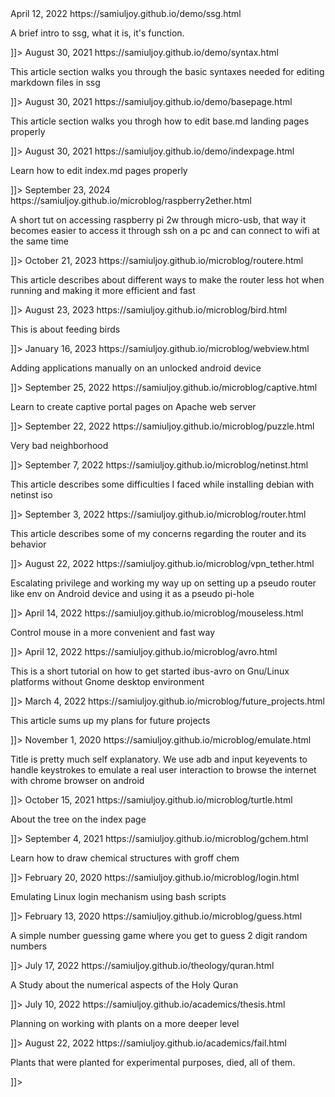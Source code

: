
<item>
	<pubDate>April 12, 2022</pubDate>
	<title>About ssg</title>
	<description><![CDATA[
	<a href="https://samiuljoy.github.io/demo/ssg.html">https://samiuljoy.github.io/demo/ssg.html</a>
	<p>A brief intro to ssg, what it is, it's function.</p>
	]]>
	</description>
</item>

<item>
	<pubDate>August 30, 2021</pubDate>
	<title>Intro to basic syntaxes</title>
	<description><![CDATA[
	<a href="https://samiuljoy.github.io/demo/syntax.html">https://samiuljoy.github.io/demo/syntax.html</a>
	<p>This article section walks you through the basic syntaxes needed for editing markdown files in ssg</p>
	]]>
	</description>
</item>

<item>
	<pubDate>August 30, 2021</pubDate>
	<title>Edit base.md pages</title>
	<description><![CDATA[
	<a href="https://samiuljoy.github.io/demo/basepage.html">https://samiuljoy.github.io/demo/basepage.html</a>
	<p>This article section walks you throgh how to edit base.md landing pages properly</p>
	]]>
	</description>
</item>

<item>
	<pubDate>August 30, 2021</pubDate>
	<title>Edit index.md pages</title>
	<description><![CDATA[
	<a href="https://samiuljoy.github.io/demo/indexpage.html">https://samiuljoy.github.io/demo/indexpage.html</a>
	<p>Learn how to edit index.md pages properly</p>
	]]>
	</description>
</item>


<item>
	<pubDate>September 23, 2024</pubDate>
	<title>Accessing raspberry pi 2w through micro-usb</title>
	<description><![CDATA[
	<a href="https://samiuljoy.github.io/microblog/raspberry2ether.html">https://samiuljoy.github.io/microblog/raspberry2ether.html</a>
	<p>A short tut on accessing raspberry pi 2w through micro-usb, that way it becomes easier to access it through ssh on a pc and can connect to wifi at the same time</p>
	]]>
	</description>
</item>

<item>
	<pubDate>October 21, 2023</pubDate>
	<title>Making the router less hot</title>
	<description><![CDATA[
	<a href="https://samiuljoy.github.io/microblog/routere.html">https://samiuljoy.github.io/microblog/routere.html</a>
	<p>This article describes about different ways to make the router less hot when running and making it more efficient and fast</p>
	]]>
	</description>
</item>

<item>
	<pubDate>August 23, 2023</pubDate>
	<title>BirdFeeding</title>
	<description><![CDATA[
	<a href="https://samiuljoy.github.io/microblog/bird.html">https://samiuljoy.github.io/microblog/bird.html</a>
	<p>This is about feeding birds</p>
	]]>
	</description>
</item>

<item>
	<pubDate>January 16, 2023</pubDate>
	<title>Adding Applications Manually</title>
	<description><![CDATA[
	<a href="https://samiuljoy.github.io/microblog/webview.html">https://samiuljoy.github.io/microblog/webview.html</a>
	<p>Adding applications manually on an unlocked android device</p>
	]]>
	</description>
</item>

<item>
	<pubDate>September 25, 2022</pubDate>
	<title>Captive Portal on Apache</title>
	<description><![CDATA[
	<a href="https://samiuljoy.github.io/microblog/captive.html">https://samiuljoy.github.io/microblog/captive.html</a>
	<p>Learn to create captive portal pages on Apache web server</p>
	]]>
	</description>
</item>

<item>
	<pubDate>September 22, 2022</pubDate>
	<title>Solving a puzzle</title>
	<description><![CDATA[
	<a href="https://samiuljoy.github.io/microblog/puzzle.html">https://samiuljoy.github.io/microblog/puzzle.html</a>
	<p>Very bad neighborhood</p>
	]]>
	</description>
</item>

<item>
	<pubDate>September 7, 2022</pubDate>
	<title>Debian netinstall problems</title>
	<description><![CDATA[
	<a href="https://samiuljoy.github.io/microblog/netinst.html">https://samiuljoy.github.io/microblog/netinst.html</a>
	<p>This article describes some difficulties I faced while installing debian with netinst iso</p>
	]]>
	</description>
</item>

<item>
	<pubDate>September 3, 2022</pubDate>
	<title>Concerns about router</title>
	<description><![CDATA[
	<a href="https://samiuljoy.github.io/microblog/router.html">https://samiuljoy.github.io/microblog/router.html</a>
	<p>This article describes some of my concerns regarding the router and its behavior</p>
	]]>
	</description>
</item>

<item>
	<pubDate>August 22, 2022</pubDate>
	<title>Forwarding tun0 traffic through access point on Android</title>
	<description><![CDATA[
	<a href="https://samiuljoy.github.io/microblog/vpn_tether.html">https://samiuljoy.github.io/microblog/vpn_tether.html</a>
	<p>Escalating privilege and working my way up on setting up a pseudo router like env on Android device and using it as a pseudo pi-hole</p>
	]]>
	</description>
</item>

<item>
	<pubDate>April 14, 2022</pubDate>
	<title>Going mouseless</title>
	<description><![CDATA[
	<a href="https://samiuljoy.github.io/microblog/mouseless.html">https://samiuljoy.github.io/microblog/mouseless.html</a>
	<p>Control mouse in a more convenient and fast way</p>
	]]>
	</description>
</item>

<item>
	<pubDate>April 12, 2022</pubDate>
	<title>Setup ibus avro on non Gnome platforms</title>
	<description><![CDATA[
	<a href="https://samiuljoy.github.io/microblog/avro.html">https://samiuljoy.github.io/microblog/avro.html</a>
	<p>This is a short tutorial on how to get started ibus-avro on Gnu/Linux platforms without Gnome desktop environment</p>
	]]>
	</description>
</item>

<item>
	<pubDate>March  4, 2022</pubDate>
	<title>Plans on future projects</title>
	<description><![CDATA[
	<a href="https://samiuljoy.github.io/microblog/future_projects.html">https://samiuljoy.github.io/microblog/future_projects.html</a>
	<p>This article sums up my plans for future projects</p>
	]]>
	</description>
</item>

<item>
	<pubDate>November 1, 2020</pubDate>
	<title>Emulating user interactions using adb</title>
	<description><![CDATA[
	<a href="https://samiuljoy.github.io/microblog/emulate.html">https://samiuljoy.github.io/microblog/emulate.html</a>
	<p>Title is pretty much self explanatory. We use adb and input keyevents to handle keystrokes to emulate a real user interaction to browse the internet with chrome browser on android</p>
	]]>
	</description>
</item>

<item>
	<pubDate>October 15, 2021</pubDate>
	<title>Turtle fractal tree</title>
	<description><![CDATA[
	<a href="https://samiuljoy.github.io/microblog/turtle.html">https://samiuljoy.github.io/microblog/turtle.html</a>
	<p>About the tree on the index page</p>
	]]>
	</description>
</item>

<item>
	<pubDate>September 4, 2021</pubDate>
	<title>Chemical structures with groff chem</title>
	<description><![CDATA[
	<a href="https://samiuljoy.github.io/microblog/gchem.html">https://samiuljoy.github.io/microblog/gchem.html</a>
	<p>Learn how to draw chemical structures with groff chem</p>
	]]>
	</description>
</item>

<item>
	<pubDate>February 20, 2020</pubDate>
	<title>login.sh + username.sh</title>
	<description><![CDATA[
	<a href="https://samiuljoy.github.io/microblog/login.html">https://samiuljoy.github.io/microblog/login.html</a>
	<p>Emulating Linux login mechanism using bash scripts</p>
	]]>
	</description>
</item>

<item>
	<pubDate>February 13, 2020</pubDate>
	<title>guess.sh</title>
	<description><![CDATA[
	<a href="https://samiuljoy.github.io/microblog/guess.html">https://samiuljoy.github.io/microblog/guess.html</a>
	<p>A simple number guessing game where you get to guess 2 digit random numbers</p>
	]]>
	</description>
</item>


<item>
	<pubDate>July 17, 2022</pubDate>
	<title>Numerical Aspects of The Holy Quran</title>
	<description><![CDATA[
	<a href="https://samiuljoy.github.io/theology/quran.html">https://samiuljoy.github.io/theology/quran.html</a>
	<p>A Study about the numerical aspects of the Holy Quran</p>
	]]>
	</description>
</item>


<item>
	<pubDate>July 10, 2022</pubDate>
	<title>Working with plants on whole new level</title>
	<description><![CDATA[
	<a href="https://samiuljoy.github.io/academics/thesis.html">https://samiuljoy.github.io/academics/thesis.html</a>
	<p>Planning on working with plants on a more deeper level</p>
	]]>
	</description>
</item>

<item>
	<pubDate>August 22, 2022</pubDate>
	<title>Initial failed attempt on thesis</title>
	<description><![CDATA[
	<a href="https://samiuljoy.github.io/academics/fail.html">https://samiuljoy.github.io/academics/fail.html</a>
	<p>Plants that were planted for experimental purposes, died, all of them.</p>
	]]>
	</description>
</item>

